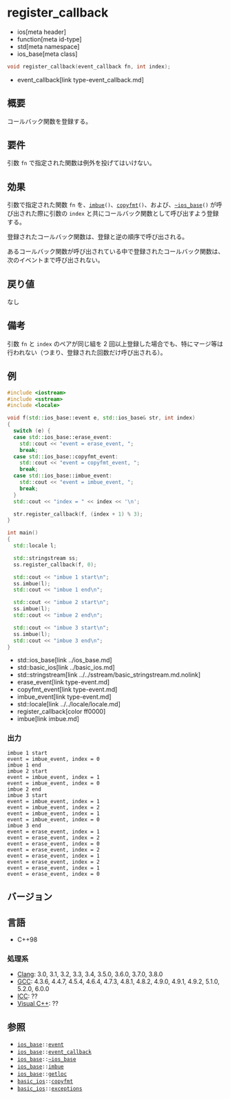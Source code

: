 # register_callback
* ios[meta header]
* function[meta id-type]
* std[meta namespace]
* ios_base[meta class]

```cpp
void register_callback(event_callback fn, int index);
```
* event_callback[link type-event_callback.md]

## 概要
コールバック関数を登録する。


## 要件
引数 `fn` で指定された関数は例外を投げてはいけない。


## 効果
引数で指定された関数 `fn` を、[`imbue`](imbue.md)`()`、[`copyfmt`](../basic_ios/copyfmt.md)`()`、および、[`~ios_base`](op_destructor.md)`()` が呼び出された際に引数の `index` と共にコールバック関数として呼び出すよう登録する。

登録されたコールバック関数は、登録と逆の順序で呼び出される。

あるコールバック関数が呼び出されている中で登録されたコールバック関数は、次のイベントまで呼び出されない。


## 戻り値
なし


## 備考
引数 `fn` と `index` のペアが同じ組を 2 回以上登録した場合でも、特にマージ等は行われない（つまり、登録された回数だけ呼び出される）。


## 例
```cpp
#include <iostream>
#include <sstream>
#include <locale>

void f(std::ios_base::event e, std::ios_base& str, int index)
{
  switch (e) {
  case std::ios_base::erase_event:
    std::cout << "event = erase_event, ";
    break;
  case std::ios_base::copyfmt_event:
    std::cout << "event = copyfmt_event, ";
    break;
  case std::ios_base::imbue_event:
    std::cout << "event = imbue_event, ";
    break;
  }
  std::cout << "index = " << index << '\n';

  str.register_callback(f, (index + 1) % 3);
}

int main()
{
  std::locale l;

  std::stringstream ss;
  ss.register_callback(f, 0);

  std::cout << "imbue 1 start\n";
  ss.imbue(l);
  std::cout << "imbue 1 end\n";

  std::cout << "imbue 2 start\n";
  ss.imbue(l);
  std::cout << "imbue 2 end\n";

  std::cout << "imbue 3 start\n";
  ss.imbue(l);
  std::cout << "imbue 3 end\n";
}
```
* std::ios_base[link ../ios_base.md]
* std::basic_ios[link ../basic_ios.md]
* std::stringstream[link ../../sstream/basic_stringstream.md.nolink]
* erase_event[link type-event.md]
* copyfmt_event[link type-event.md]
* imbue_event[link type-event.md]
* std::locale[link ../../locale/locale.md]
* register_callback[color ff0000]
* imbue[link imbue.md]

### 出力
```
imbue 1 start
event = imbue_event, index = 0
imbue 1 end
imbue 2 start
event = imbue_event, index = 1
event = imbue_event, index = 0
imbue 2 end
imbue 3 start
event = imbue_event, index = 1
event = imbue_event, index = 2
event = imbue_event, index = 1
event = imbue_event, index = 0
imbue 3 end
event = erase_event, index = 1
event = erase_event, index = 2
event = erase_event, index = 0
event = erase_event, index = 2
event = erase_event, index = 1
event = erase_event, index = 2
event = erase_event, index = 1
event = erase_event, index = 0
```


## バージョン
## 言語
- C++98

### 処理系
- [Clang](/implementation.md#clang): 3.0, 3.1, 3.2, 3.3, 3.4, 3.5.0, 3.6.0, 3.7.0, 3.8.0
- [GCC](/implementation.md#gcc): 4.3.6, 4.4.7, 4.5.4, 4.6.4, 4.7.3, 4.8.1, 4.8.2, 4.9.0, 4.9.1, 4.9.2, 5.1.0, 5.2.0, 6.0.0
- [ICC](/implementation.md#icc): ??
- [Visual C++](/implementation.md#visual_cpp): ??


## 参照
- [`ios_base`](../ios_base.md)`::`[`event`](type-event.md)
- [`ios_base`](../ios_base.md)`::`[`event_callback`](type-event_callback.md)
- [`ios_base`](../ios_base.md)`::`[`~ios_base`](op_destructor.md)
- [`ios_base`](../ios_base.md)`::`[`imbue`](imbue.md)
- [`ios_base`](../ios_base.md)`::`[`getloc`](getloc.md)
- [`basic_ios`](../basic_ios.md)`::`[`copyfmt`](../basic_ios/copyfmt.md)
- [`basic_ios`](../basic_ios.md)`::`[`exceptions`](../basic_ios/exceptions.md)
